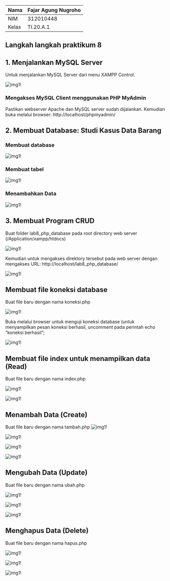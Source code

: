 | Nama      | Fajar Agung Nugroho |
| ----------- | ----------- |
| NIM     | 312010448       |
| Kelas   | TI.20.A.1        |

## Langkah langkah praktikum 8

## 1. Menjalankan MySQL Server
Untuk menjalankan MySQL Server dari menu XAMPP Control.

![img1!](assets/img/1/1.png)

### Mengakses MySQL Client menggunakan PHP MyAdmin
Pastikan webserver Apache dan MySQL server sudah dijalankan. Kemudian buka melalui browser: http://localhost/phpmyadmin/

## 2. Membuat Database: Studi Kasus Data Barang

### Membuat database
![img1!](assets/img/2/1.png)

### Membuat tabel
![img1!](assets/img/2/2.png)

### Menambahkan Data
![img1!](assets/img/2/3.png)

## 3. Membuat Program CRUD
Buat folder lab8_php_database pada root directory web server (/Application/xampp/htdocs)

![img1!](assets/img/3/1.png)

Kemudian untuk mengakses direktory tersebut pada web server dengan mengakses URL:
http://localhost/lab8_php_database/

![img1!](assets/img/3/2.png)

## Membuat file koneksi database
Buat file baru dengan nama koneksi.php

![img1!](assets/img/3/3.png)

Buka melalui browser untuk menguji koneksi database (untuk menyampilkan pesan koneksi berhasil, uncomment pada perintah echo “koneksi berhasil”;

![img1!](assets/img/3/4.png)

## Membuat file index untuk menampilkan data (Read)
Buat file baru dengan nama index.php

![img1!](assets/img/3/55.png)

![img1!](assets/img/3/66.png)

## Menambah Data (Create)
Buat file baru dengan nama tambah.php
![img1!](assets/img/3/7.png)

![img1!](assets/img/3/8.png)

![img1!](assets/img/3/tambah1.png)

![img1!](assets/img/3/t.png)

## Mengubah Data (Update)
Buat file baru dengan nama ubah.php

![img1!](assets/img/3/20.png)

![img1!](assets/img/3/21.png)

![img1!](assets/img/3/11.png)

## Menghapus Data (Delete)
Buat file baru dengan nama hapus.php

![img1!](assets/img/3/22.png)

![img1!](assets/img/3/23.png)

![img1!](assets/img/3/24.png)